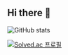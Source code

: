 ## Hi there 👋



![GitHub stats](https://github-readme-stats.vercel.app/api?username=psi7218&show_icons=true&theme=radical)



[![Solved.ac
프로필](http://mazassumnida.wtf/api/v2/generate_badge?boj=psi7218)](https://solved.ac/{handle})
